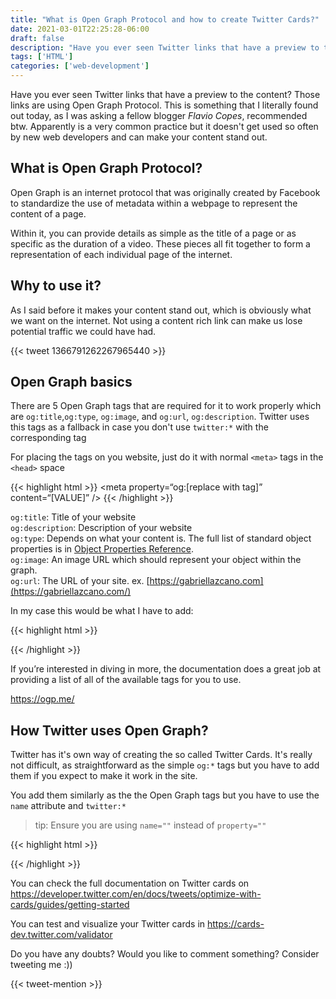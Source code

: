 ```yaml
---
title: "What is Open Graph Protocol and how to create Twitter Cards?"
date: 2021-03-01T22:25:28-06:00
draft: false
description: "Have you ever seen Twitter links that have a preview to the content? I'll show you how to do them"
tags: ['HTML']
categories: ['web-development']
---
```


Have you ever seen Twitter links that have a preview to the content? Those links are using Open Graph Protocol. This is something that I literally found out today, as I was asking a fellow blogger *Flavio Copes*, recommended btw. Apparently is a very common practice but it doesn't get used so often by new web developers and can make your content stand out.

## What is Open Graph Protocol?

Open Graph is an internet protocol that was originally created by Facebook to standardize the use of metadata within a webpage to represent the content of a page.

Within it, you can provide details as simple as the title of a page or as specific as the duration of a video. These pieces all fit together to form a representation of each individual page of the internet.

## Why to use it? 

As I said before it makes your content stand out, which is obviously what we want on the internet. Not using a content rich link can make us lose potential traffic we could have had.

{{< tweet 1366791262267965440 >}}

## Open Graph basics

There are 5 Open Graph tags that are required for it to work properly which are `og:title`,`og:type`, `og:image`, and `og:url`, `og:description`. Twitter uses this tags as a fallback in case you don't use `twitter:*` with the corresponding tag 

For placing the tags on you website, just do it with normal `<meta>` tags in the `<head>` space

{{< highlight html >}}
<meta property=“og:[replace with tag]” content=“[VALUE]” />
{{< /highlight >}}

`og:title`: Title of your website\
`og:description`: Description of your website\
`og:type`: Depends on what your content is. The full list of standard object properties is in [Object Properties Reference](https://ogp.me/#types).\
`og:image`: An image URL which should represent your object within the graph. \
`og:url`: The URL of your site. ex. [https://gabriellazcano.com](https://gabriellazcano.com/)

In my case this would be what I have to add:

{{< highlight html >}}
<head>
    <meta property="og:title" content="What is Open Graph Protocol and how to create Twitter Cards?">
    <meta property="og:description" content="Have you ever seen Twitter links that have a preview to the content? I'll show you how to do them">
    <meta property="og:image" content="http://gabriellazcano.com/images/image.png">
    <meta property="og:type" content="article">
    <meta property="og:url" content="https://gabriellazcano.com">
    <!-- more stuff -->
</head>
{{< /highlight >}}

If you’re interested in diving in more, the documentation does a great job at providing a list of all of the available tags for you to use.

https://ogp.me/

## How Twitter uses Open Graph?

Twitter has it's own way of creating the so called Twitter Cards. It's really not difficult, as straightforward as the simple `og:*` tags but you have to add them if you expect to make it work in the site.

You add them similarly as the the Open Graph tags but you have to use the `name` attribute and `twitter:*`

> tip: Ensure you are using `name=""` instead of `property=""`

{{< highlight html >}}
<meta name="twitter:card" content="[substitute with summary, summary_large_image, app, etc)]">
<meta name="twitter:title" content="[title]">
<meta name="twitter:description" content="[description]">
<meta name="twitter:image" content="[link to image]">
<!-- more stuff -->
{{< /highlight >}}

You can check the full documentation on Twitter cards on https://developer.twitter.com/en/docs/tweets/optimize-with-cards/guides/getting-started

You can test and visualize your Twitter cards in https://cards-dev.twitter.com/validator 

Do you have any doubts? Would you like to comment something? Consider tweeting me :))

{{< tweet-mention >}}